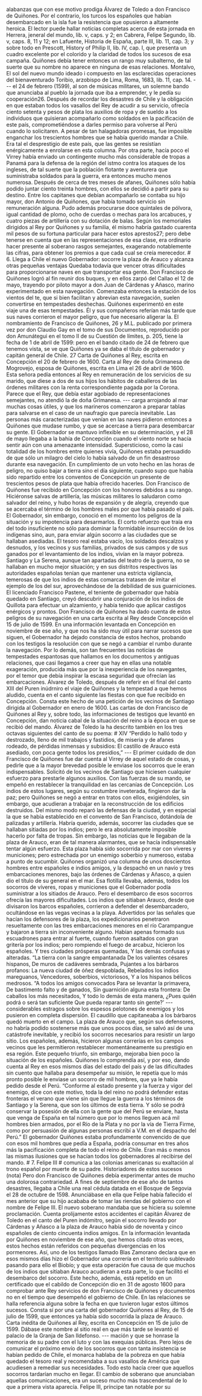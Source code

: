 alabanzas que con ese motivo prodiga Álvarez de Toledo a don Francisco de Quiñones. Por el contrario, los turcos los españoles que habían desembarcado en la isla fue la resistencia que opusieron a altamente heroica. El lector puede hallar noticias completas acerca de esta jornada en Herrera, jeneral del mundo, lib. v, caps. y 2; en Cabrera, Felipe Segundo, lib. v, caps. 8, 11 y 12; en Lafuente, Historia de España, parte III, lib. 11, cap. 3; y sobre todo en Prescott, History of Philip II, lib. IV, cap. I, que presenta un cuadro excelente por el colorido y la claridad de todos los sucesos de esa campaña. Quiñones debía tener entonces un rango muy subalterno, de tal suerte que su nombre no aparece en ninguna de esas relaciones. Montalvo, El sol del nuevo mundo ideado i compuesto en las esclarecidas operaciones del bienaventurado Toribio, arzobispo de Lima, Roma, 1683, lib. 11, cap. 14. --- el 24 de febrero (1599), al son de músicas militares, un solemne bando que anunciaba al pueblo la jornada que iba a emprender, y le pedía su cooperación26. Después de recordar los desastres de Chile y la obligación en que estaban todos los vasallos del Rey de acudir a su servicio, ofrecía ciento setenta y pesos de plata los auxilios de ropa y de sueldo a los individuos que quisieran acompañarlo como soldados en la pacificación de este país, comprometiéndose a darles permiso para volverse al Perú cuando lo solicitaren. A pesar de tan halagadoras promesas, fue imposible enganchar los trescientos hombres que se había querido mandar a Chile. Era tal el desprestigio de este país, que las gentes se resistían enérgicamente a enrolarse en esta columna. Por otra parte, hacía poco el Virrey había enviado un contingente mucho más considerable de tropas a Panamá para la defensa de la región del istmo contra los ataques de los ingleses, de tal suerte que la población flotante y aventurera que suministraba soldados para la guerra, era entonces mucho menos numerosa. Después de cerca de tres meses de afanes, Quiñones sólo había podido juntar ciento treinta hombres, con ellos se decidió a partir para su destino. Entre los capitanes que debían acompañarlo se contaba su hijo mayor, don Antonio de Quiñones, que había tomado servicio sin remuneración alguna. Pudo además procurarse doce quintales de pólvora, igual cantidad de plomo, ocho de cuerdas o mechas para los arcabuces, y cuatro piezas de artillería con su dotación de balas. Según los memoriales dirigidos al Rey por Quiñones y su familia, él mismo habría gastado cuarenta mil pesos de su fortuna particular para hacer estos aprestos27; pero debe tenerse en cuenta que en las representaciones de esa clase, era ordinario hacer presente al soberano rasgos semejantes, exagerando notablemente las cifras, para obtener los premios a que cada cual se creía merecedor. # 6. Llega a Chile el nuevo Gobernador: socorre la plaza de Arauco y alcanza otras pequeñas ventajas Quedaba todavía que vencer otras dificultades para proporcionarse naves en que transportar esa gente. Don Francisco de Quiñones logró al fin reunir dos buques, y en ellos zarpó del Callao el 12 de mayo, trayendo por piloto mayor a don Juan de Cárdenas y Añasco, marino experimentado en esta navegación. Comenzaba entonces la estación de los vientos del te, que si bien facilitan y abrevian esta navegación, suelen convertirse en tempestades deshechas. Quiñones experimentó en este viaje una de esas tempestades. Él y sus compañeros referían más tarde que sus naves corrieron el mayor peligro, que fue necesario aligerar la. El nombramiento de Francisco de Quiñones, 26 y M.L. publicado por primera vez por don Claudio Gay en el tomo de sus Documentos, reproducido por don Amunátegui en el tomo II de su Cuestión de límites, p. 205, tiene la fecha de 1 de abril de 1599: pero en el bando citado de 24 de febrero que tenemos vista, se ve que Quiñones ya se daba el título de gobernador y capitán general de Chile. 27 Carta de Quiñones al Rey, escrita en Concepción el 20 de febrero de 1600. Carta al Rey de doña Grimanesa de Mogrovejo, esposa de Quiñones, escrita en Lima el 26 de abril de 1600. Esta señora pedía entonces al Rey en remuneración de los servicios de su marido, que diese a dos de sus hijos los hábitos de caballeros de las órdenes militares con la renta correspondiente pagada por la Corona. Parece que el Rey, que debía estar agobiado de representaciones semejantes, no atendió la de doña Grimanesa. --- carga arrojando al mar muchas cosas útiles, y que los marineros comenzaron a preparar tablas para salvarse en el caso de un naufragio que parecía inevitable. Las personas más caracterizadas que venían en las naves pidieron entonces a Quiñones que mudase rumbo, y que se acercase a tierra para desembarcar su gente. El Gobernador se mantuvo inflexible en su determinación, y el 28 de mayo llegaba a la bahía de Concepción cuando el viento norte se hacía sentir aún con una amenazante intensidad. Supersticioso, como la casi totalidad de los hombres entre quienes vivía, Quiñones estaba persuadido de que sólo un milagro del cielo lo había salvado de un fin desastroso durante esa navegación. En cumplimiento de un voto hecho en las horas de peligro, no quiso bajar a tierra sino el día siguiente, cuando supo que había sido repartido entre los conventos de Concepción un presente de trescientos pesos de plata que había ofrecido hacerles. Don Francisco de Quiñones fue recibido en Concepción con los honores debidos a su rango. Hiciéronse salvas de artillería, las músicas militares lo saludaron como salvador del reino, y hubo horas de expansión y de alegría, creyendo que se acercaba el término de los hombres males por que había pasado el país. El Gobernador, sin embargo, conoció en el momento los peligros de la situación y su impotencia para desarmarlos. El corto refuerzo que traía era del todo insuficiente no sólo para dominar la formidable insurrección de los indígenas sino, aun, para enviar algún socorro a las ciudades que se hallaban asediadas. El tesoro real estaba vacío, los soldados descalzos y desnudos, y los vecinos y sus familias, privados de sus campos y de sus ganados por el levantamiento de los indios, vivían en la mayor pobreza. Santiago y La Serena, aunque tan apartadas del teatro de la guerra, no se hallaban en mucho mejor situación; y en sus distritos respectivos las autoridades españolas tenían que mantener una estricta vigilancia, temerosas de que los indios de estas comarcas tratasen de imitar el ejemplo de los del sur, aprovechándose de la debilidad de sus guarniciones. El licenciado Francisco Pastene, el teniente de gobernador que había quedado en Santiago, creyó descubrir una conjuración de los indios de Quillota para efectuar un alzamiento, y había tenido que aplicar castigos enérgicos y prontos. Don Francisco de Quiñones ha dado cuenta de estos peligros de su navegación en una carta escrita al Rey desde Concepción el 15 de julio de 1599. En una información levantada en Concepción en noviembre de ese año, y que nos ha sido muy útil para narrar sucesos que siguen, el Gobernador ha dejado constancia de estos hechos, probando con los testigos la resolución con que se negó a cambiar el rumbo durante la navegación. Por lo demás, son tan frecuentes las noticias de tempestades espantosas que hallamos en los documentos y antiguas relaciones, que casi llegamos a creer que hay en ellas una notable exageración, producida más que por la inexperiencia de los navegantes, por el temor que debía inspirar la escasa seguridad que ofrecían las embarcaciones. Álvarez de Toledo, después de referir en el final del canto XIII del Puren inúdrniro el viaje de Quiñones y la tempestad a que hemos aludido, cuenta en el canto siguiente las fiestas con que fue recibido en Concepción. Consta este hecho de una petición de los vecinos de Santiago dirigida al Gobernador en enero de 1600. Las cartas de don Francisco de Quiñones al Rey y, sobre todo, las informaciones de testigos que levantó en Concepción, dan noticia cabal de la situación del reino a la época en que se recibió del mando. Álvarez de Toledo la ha descrito también en los tres octavas siguientes del canto de su poema: # XIV “Perdido lo halló todo y destrozado, lleno de mil trabajos y fastidios, de miseria y de afanes rodeado, de pérdidas inmensas y subsidios: El castillo de Arauco está asediado, con poca gente todos los presidios,” --- El primer cuidado de don Francisco de Quiñones fue dar cuenta al Virrey de aquel estado de cosas, y pedirle que a la mayor brevedad posible le enviase los socorros que le eran indispensables. Solicitó de los vecinos de Santiago que hiciesen cualquier esfuerzo para prestarle algunos auxilios. Con las fuerzas de su mando, se empeñó en restablecer la tranquilidad en las cercanías de Concepción. Los indios de estos lugares, según su costumbre inveterada, fingieron dar la paz; pero Quiñones se negó a entrar en tratos con ellos, exigiéndoles, sin embargo, que acudieran a trabajar en la reconstrucción de los edificios destruidos. Del mismo modo reparó las defensas de la ciudad, y en especial la que se había establecido en el convento de San Francisco, dotándola de palizadas y artillería. Habría querido, además, socorrer las ciudades que se hallaban sitiadas por los indios; pero le era absolutamente imposible hacerlo por falta de tropas. Sin embargo, las noticias que le llegaban de la plaza de Arauco, eran de tal manera alarmantes, que se hacía indispensable tentar algún esfuerzo. Esta plaza había sido socorrida por mar con víveres y municiones; pero estrechada por un enemigo soberbio y numeroso, estaba a punto de sucumbir. Quiñones organizó una columna de unos doscientos hombres entre españoles e indios amigos, y la despachó en un navío y tres embarcaciones menores, bajo las órdenes de Cárdenas y Añasco, a quien dio el título de su general en el mar. Esa flotilla llevaba, además, todos los socorros de víveres, ropas y municiones que el Gobernador podía suministrar a los sitiados de Arauco. Pero el desembarco de esos socorros ofrecía las mayores dificultades. Los indios que sitiaban Arauco, desde que divisaron los barcos españoles, corrieron a defender el desembarcadero, ocultándose en las vegas vecinas a la playa. Advertidos por las señales que hacían los defensores de la plaza, los expedicionarios penetraron resueltamente con las tres embarcaciones menores en el río Carampangue y bajaron a tierra sin inconveniente alguno. Habían apenas formado sus escuadrones para entrar al fuerte, cuando fueron asaltados con gran gritería por los indios; pero rompiendo el fuego de arcabuz, hicieron los españoles. Y tres ciudades prósperas quemadas, Y las demás confusas y alteradas. “La tierra con la sangre empantanada De los valientes césares hispanos, De muros de cadáveres sembrada, Pujantes a los bárbaros profanos: La nueva ciudad de óñez despoblada, Rebelados los indios mareguanos, Vencedores, soberbios, victoriosos, Y a los hispanos bélicos medrosos. “A todos los amigos convocados Para se levantar la primavera, De bastimento falto y de ganados, Sin guarnición alguna esta frontera: De caballos los más necesitados, Y todo lo demás de esta manera, ¿Pues quién podrá o será tan suficiente Que pueda reparar tanto sin gente?’ --- considerables estragos sobre los espesos pelotones de enemigos y los pusieron en completa dispersión. El caudillo que capitaneaba a los bárbaros quedó muerto en el campo. La plaza de Arauco que, según sus defensores, no habría podido sostenerse más que unos pocos días, se salvó así de una catástrofe inevitable, y recibió los socorros necesarios para resistir un largo sitio. Los españoles, además, hicieron algunas correrías en los campos vecinos que les permitieron restablecer momentáneamente su prestigio en esa región. Este pequeño triunfo, sin embargo, mejoraba bien poco la situación de los españoles. Quiñones lo comprendía así, y por eso, dando cuenta al Rey en esos mismos días del estado del país y de las dificultades sin cuento que hallaba para desempeñar su misión, le repetía que lo más pronto posible le enviase un socorro de mil hombres, que ya le había pedido desde el Perú. “Conforme al estado presente y la fuerza y vigor del enemigo, dice con este motivo, toda la del reino no podrá defender estas fronteras el verano que viene sin que llegue la guerra a los términos de Santiago y la Serena, que son los últimos de esta tierra. Y sólo se podrá conservar la posesión de ella con la gente que del Perú se enviare, hasta que venga de España en tal número que por lo menos lleguen acá mil hombres bien armados, por el Río de la Plata y no por la vía de Tierra Firme, como por persuasión de algunas personas escribí a V.M. en el despacho del Perú.” El gobernador Quiñones estaba profundamente convencido de que con esos mil hombres que pedía a España, podría consumar en tres años más la pacificación completa de todo el reino de Chile. Eran más o menos las mismas ilusiones que se hacían todos los gobernadores al recibirse del mando. # 7. Felipe III # comunica a las colonias americanas su exaltación al trono español por muerte de su padre. Historiadores de estos sucesos (nota) Pero don Francisco de Quiñones debía experimentar antes de mucho una dolorosa contrariedad. A fines de septiembre de ese año de tantos desastres, llegaba a Chile una real cédula datada en el Bosque de Segovia el 28 de octubre de 1598. Anunciábase en ella que Felipe había fallecido el mes anterior que su hijo acababa de tomar las riendas del gobierno con el nombre de Felipe III. El nuevo soberano mandaba que se hiciera su solemne proclamación. Cuenta prolijamente estos accidentes el capitán Álvarez de Toledo en el canto del Puren indómitro, según el socorro llevado por Cárdenas y Añasco a la plaza de Arauco había sido de noventa y cinco españoles de ciento cincuenta indios amigos. En la información levantada por Quiñones en noviembre de ese año, que hemos citado otras veces, estos hechos están referidos con pequeñas divergencias en los pormenores. Así, uno de los testigos llamado Blas Zamorano declara que en esos mismos días hizo el Gobernador una correría en el territorio sublevado pasando para ello el Biobío; y que esta operación fue causa de que muchos de los indios que sitiaban Arauco acudieran a esta parte, lo que facilitó el desembarco del socorro. Este hecho, además, está repetido en un certificado que el cabildo de Concepción dio en 31 de agosto 1600 para comprobar ante Rey servicios de don Francisco de Quiñones y documentos no en el tiempo que desempeñó el gobierno de Chile. En las relaciones se halla referencia alguna sobre la fecha en que tuvieron lugar estos últimos sucesos. Consta sí por una carta del gobernador Quiñones al Rey, de 15 de julio de 1599, que entonces ya había sido socorrida la plaza de Arauco. Carta inédita de Quiñones al Rey, escrita en Concepción en 15 de julio de 1599. Dábase este nombre al sitio real en que más tarde se levantó el palacio de la Granja de San Ildefonso. --- mación y que se honrase la memoria de su padre con el luto y con las exequias públicas. Pero lejos de comunicar el próximo envío de los socorros que con tanta insistencia se habían pedido de Chile, el monarca hablaba de la pobreza en que había quedado el tesoro real y recomendaba a sus vasallos de América que acudiesen a remediar sus necesidades. Todo esto hacía creer que aquellos socorros tardarían mucho en llegar. El cambio de soberano que anunciaban aquellas comunicaciones, era un suceso mucho más trascendental de lo que a primera vista aparecía. Felipe III, príncipe tan notable por su